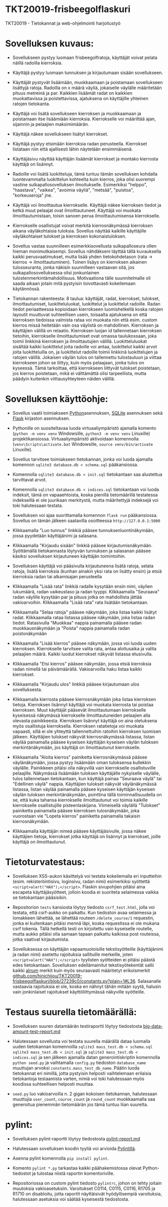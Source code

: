 # TKT20019-frisbeegolflaskuri
TKT20019 - Tietokannat ja web-ohjelmointi harjoitustyö

# Sovelluksen kuvaus:
* Sovellukseen pystyy luomaan frisbeegolfratoja, käyttäjät voivat pelata näillä radoilla kierroksia.

* Käyttäjä pystyy luomaan tunnuksen ja kirjautumaan sisään sovellukseen.

* Käyttäjät pystyvät lisäämään, muokkaamaan ja poistamaan sovellukseen lisättyjä ratoja. Radoilla on x määrä väyliä, jokaiselle väylälle määritetään pituus metreinä ja par. Kaikkien lisäämät radat on kaikkien muokattavissa ja poistettavissa, ajatuksena on käyttäjille yhteinen ratojen tietokanta.

* Käyttäjä voi lisätä sovellukseen kierroksen ja muokkaamaan ja poistamaan itse lisäämiään kierroksia. Kierrokselle voi määrittää ajan, sijainnin ja pelaajien maksimimäärän.

* Käyttäjä näkee sovellukseen lisätyt kierrokset.

* Käyttäjä pystyy etsimään kierroksia radan perusteella. Kierrokset listataan niin että ajallisesti lähin näytetään ensimmäisenä.

* Käyttäjäsivu näyttää käyttäjän lisäämät kierrokset ja montako kierrosta käyttäjä on lisännyt.

* Radoille voi lisätä luokitteluja, tämä tuntuu tämän sovelluksen kohdalla luontevammalta luokittelun kohteelta kuin kierros, joka olisi suorempi vastine sulkapallosovelluksen ilmoitukselle. Esimerkiksi "helppo", "haastava", "vaikea", "avoimia väyliä", "metsää", "puistoa", "korkeuseroja" jne.

* Käyttäjä voi ilmoittautua kierrokselle. Käyttäjä näkee kierroksen tiedot ja ketkä muut pelaajat ovat ilmoittautuneet. Käyttäjä voi muokata ilmoittautumistaan, toisin sanoen perua ilmoittautumisensa kierrokselle.

* Kierrokselle osallistujat voivat merkitä kierrosnäkymässä kierroksen aikana väyläkohtaisia tuloksia. Sovellus näyttää kaikille käyttäjille väyläkohtaiset tulokset ja kierroksen kokonaistuloksen.

* Sovellus vastaa suunnilleen esimerkkisovellusta sulkapalloseura ollen hieman monimutkaisempi. Sovellus nähdäkseni täyttää tällä kuvauksella kaikki perusvaatimukset, mutta lisää yhden tietokohdetason (rata -> kierros -> ilmoittautuminen). Toinen lisäys on kierroksen aikainen tulosseuranta, jonka näkisin suunnilleen vastaavan sitä, jos sulkapallosovelluksessa olisi jonkunlainen tulostenmerkintämahdollisuus. Motivaationa tälle suunnitelmalle oli saada aikaan jotain mitä pystyisin toivottavasti kokeilemaan käytännössä.

* Tietokannan rakenteesta: 8 taulua: käyttäjät, radat, kierrokset, tulokset, ilmoittautumiset, luokitteluluokat, luokittelut ja luokittelut radoille. Radan tiedot periaatteessa kopioidaan kierrokseen luomishetkellä koska ratojen layoutit muuttuvat suhteellisen usein, toisaalta ajatuksena on että kierroksen tiedoissa valmista rataa voi muokata niin että esim. custom kierros missä heitetään vain osa väylistä on mahdollinen. Kierroksen ja käyttäjien välillä on relaatio. Kierroksen luojan id tallennetaan kierroksen tietoihin, kierrokselle ilmoittautumiset ovat omassa taulukossaan, joka toimii linkkinä kierroksen ja ilmoittautujien välillä. Luokitteluluokat sisältää kaikki luokittelut joita radoille voi antaa, luokittelut kaikki arvot joita luokitteluilla on, ja luokittelut radoille toimii linkkinä luokittelujen ja ratojen välillä. Jokaisen väylän tulos on tallennettu tulostauluun ja viittaa kierrokseen johon se liittyy, kuin myös pelaajaan, jonka tulos on kyseessä. Tämä tarkoittaa, että kierrokseen liittyvät tulokset poistetaan, jos kierros poistetaan, mikä ei välttämättä olisi tarpeellista, mutta päädyin kuitenkin viittausyhteyteen näiden välillä.

# Sovelluksen käyttöohje:
* Sovellus vaatii toimiakseen [Python](https://www.python.org/downloads/)asennuksen, [SQLite](https://www.sqlite.org/download.html) asennuksen sekä [Flask](https://flask.palletsprojects.com/en/stable/) kirjaston asennuksen.

* Pythonille on suositeltavaa luoda virtuaaliympäristö ajamalla komento (`python -m venv venv` Windowsille, `python3 -m venv venv` Linuxille) projektikansiossa. Virtuaaliympäristö aktivoidaan komennolla (`venv\Scripts\activate.bat` Windowsille, `source venv/bin/activate` Linuxille).

* Sovellus tarvitsee toimiakseen tietokannan, jonka voi luoda ajamalla komennon `sqlite3 database.db < schema.sql` pääkansiossa.

* Komennolla `sqlite3 database.db < init.sql` tietokantaan saa alustettua tarvittavat arvot.

* Komennolla `sqlite3 database.db < indices.sql` tietokantaan voi luoda indeksit, tämä on vapaaehtoista, koska pienillä tietomäärillä testatessa indekseillä ei ole juurikaan merkitystä, mutta määritettyjä indeksejä voi toki halutessaan testata.

* Sovelluksen voi ajaa suorittamalla komennon `flask run` pääkansiossa. Sovellus on tämän jälkeen saatavilla osoitteessa `http://127.0.0.1:5000`

* Klikkaamalla "Luo tunnus" linkkiä pääsee tunnuksenluontinäkymään, jossa pyydetään käyttäjänimi ja salasana.

* Klikkaamalla "Kirjaudu sisään" linkkiä pääsee kirjautumisnäkymään. Syöttämällä tietokannasta löytyvän tunnuksen ja salasanan pääsee käsiksi sovelluksen kirjautuneen käyttäjän toimintoihin.

* Sovelluksen käyttäjä voi pääsivulla kirjautuneena lisätä ratoja, selata ratoja, lisätä kierroksia (kunhan ainakin yksi rata on lisätty ensin) ja etsiä kierroksia radan tai alkamisajan perusteella

* Klikkaamalla "Lisää rata" linkkiä radalle kysytään ensin nimi, väylien lukumäärä, radan vaikeustaso ja radan tyyppi. Klikkaamalla "Seuraava" radan väylille kysytään par ja pituus jotka on mahdollista jättää vakioarvoihin. Klikkaamalla "Lisää rata" rata lisätään tietokantaan.

* Klikkaamalla "Selaa ratoja" pääsee näkymään, joka listaa kaikki lisätyt radat. Klikkaamalla rataa listassa pääsee näkymään, joka listaa radan tiedot. Ratasivulla "Muokkaa" nappia painamalla pääsee radan muokkausnäkymään ja "Poista" nappia painamalla radan poistonäkymään

* Klikkaamalla "Lisää kierros" pääsee näkymään, jossa voi luoda uuden kierroksen. Kierrokselle tarvitsee valita rata, antaa aloitusaika ja valita pelaajien määrä. Kaikki luodut kierrokset näkyvät listassa etusivulla.

* Klikkaamalla "Etsi kierros" pääsee näkymään, jossa etsiä kierroksia radan nimellä tai päivämäärällä. Vakioarvoilla haku listaa kaikki kierrokset.

* Klikkaamalla "Kirjaudu ulos" linkkiä pääsee kirjautumaan ulos sovelluksesta.

* Klikkaamalla kierrosta pääsee kierrosnäkymään joka listaa kierroksen tietoja. Kierroksen lisännyt käyttäjä voi muokata kierrosta tai poistaa kierroksen. Muut käyttäjät pääsevät ilmoittautumaan kierrokselle kyseisessä näkymässä kierrokselle ilmoittautuneiden pelaajien alla olevasta painikkeesta. Kierroksen lisännyt käyttäjä on aina oletuksena myös osallistuja kierroksella. Kierroksen ratatietoja voi muokata vapaasti, sillä ei ole yhteyttä tallennettuihin ratoihin kierroksen luomisen jälkeen. Käyttäjien tulokset näkyvät kierrosnäkymässä listassa, listan väylää painamalla pääsee kyseisen käyttäjän kyseisen väylän tuloksen merkintänäkymään, jos käyttäjä on ilmoittautunut kierrokselle.

* Klikkaamalla "Aloita kierros" painiketta kierrosnäkymässä pääsee väylänäkymään, jossa pystyy lisäämään oman tuloksensa kullekkin väylälle. Painikkeen pitäisi olla näkyvillä vain kierrokselle osallistuville pelaajille. Näkymässä lisäämään tuloksen käyttäjälle nykyiselle väylälle, tulos tallennetaan tietokantaan, kun käyttäjä painaa "Seuraava väylä" tai "Edellinen väylä" nappia. Käyttäjien tulokset näkyvät väylänäkymässä listassa, listan väylää painamalla pääsee kyseisen käyttäjän kyseisen väylän tuloksen merkintänäkymään, pointtina tällä toiminnallisuudella on se, että kuka tahansa kierrokselle ilmoittautunut voi toimia kaikille kierrokselle osallistujille pisteenlaskijana. Viimeisellä väylällä "Tulokset" painiketta painamalla pääsee kierroksen tulosnäkymään, joka vuorostaan vie "Lopeta kierros" painiketta painamalla takaisin kierrosnäkymään.

* Klikkaamalla käyttäjän nimeä pääsee käyttäjäsivulle, jossa näkee käyttäjien tietoja, kierrokset jotka käyttäjä on lisännyt ja kierrokset, joille käyttäjä on ilmoittautunut.

# Tietoturvatestaus:

* Sovelluksen XSS-aukon käsittelyä voi testata kokeilemalla eri inputteihin (esim. rekisteröintisivu, loginsivu, radan nimi) esimerkiksi syöttettä `<script>alert("HAX");</script>`. Flaskin sivupohjien pitäisi aina escapeta käyttäjäsyötteet, jolloin koodia ei suoriteta selaimessa vaikka se tietokantaan pääsisikin.

* Repositorion `tests` kansiosta löytyy tiedosto `csrf_test.html`, jolla voi testata, että csrf-aukko on paikattu. Kun tiedoston avaa selaimessa ja lomakkeen lähettää, se lähettää routeen `/delete_course/1` requestin, jonka ei kuitenkaan pitäisi mennä läpi, koska requestissa ei ole mukana csrf tokenia. Tällä hetkellä testi on kirjoitettu vain kyseiselle routelle, mutta aukko pitäisi olla samaan tapaan paikattu kaikissa post routeissa, jotka vaativat kirjautumista.

* Sovelluksessa on käyttäjän vapaamuotoisille tekstisyötteille (käyttäjänimi ja radan nimi) asetettu rajoituksia sallituille merkeille, joten `<script>alert("HAX");</script>` tyylisten syötteiden ei pitäisi päästä edes tietokantaan. Sovelluksen edellämainitut tekstisyötekentät sallii kaikki [alnum](https://docs.python.org/3/library/stdtypes.html#str.isalnum) merkit kuin myös seuraavasti määritetyt erikoismerkit [github.com/hinichijou/TKT20019-frisbeegolflaskuri/blob/27239c0/constants.py?plain=1#L36](https://github.com/hinichijou/TKT20019-frisbeegolflaskuri/blob/93aa774f404cce2a5a58c0610d1b34f9304563ea/constants.py#L36). Salasanalle vastaavia rajoituksia ei ole, koska en nähnyt tähän mitään syytä, halusin vain jonkinlaiset rajoitukset käyttöliittymässä näkyville syötteille.

# Testaus suurella tietomäärällä:

* Sovelluksen suuren datamäärän testiraportti löytyy tiedostosta [big-data-amount-test-report.md](https://github.com/hinichijou/TKT20019-frisbeegolflaskuri/blob/main/big-data-amount-test-report.md)

* Halutessaan sovellusta voi testata suurella määrällä dataa luomalla uuden tietokannan komennoilla `sqlite3 mass_test.db < schema.sql` `sqlite3 mass_test.db < init.sql` ja `sqlite3 mass_test.db < indices.sql` ja sen jälkeen ajamalla datan generointiskriptin komennolla `python seed.py` ja vaihtamalla `config.py` tiedoston `database_name` muuttujan arvoksi `constants.mass_test_db_name`. Päätin luoda tietokannat eri nimillä, jotta pystyisin helposti vaihtelemaan erilaisia tietokantoja testaamista varten, nimiä voi toki halutessaan myös koodissa suhteellisen helposti muuttaa.

* `seed.py` luo vakioarvoilla n. 2 gigan kokoisen tietokannan, halutessaan muuttujia `user_count`, `course_count` ja `round_count` muokkaamalla saa generoitua pienemmän tietomäärän jos tämä tuntuu liian suurelta.

# pylint:

* Sovelluksen pylint-raportti löytyy tiedostosta [pylint-report.md](https://github.com/hinichijou/TKT20019-frisbeegolflaskuri/blob/main/pylint-report.md)

* Halutessaan sovelluksen koodin tyyliä voi arvioida [Pylintillä](https://pylint.readthedocs.io/en/stable/index.html).

* Asenna pylint komennolla `pip install pylint`.

* Komento `pylint *.py` tarkastaa kaikki päähakemistossa olevat Python-tiedostot ja tulostaa niistä raportin komentoriville.

* Repositoriossa on custom pylint tiedosto `pylintrc`, johon on tehty joitain muutoksia vakioasetuksiin. Varoitukset C0114, C0115, C0116, R1705 ja R1710 on disabloitu, jotta raportit näyttäisivät hyödyllisempiä varoituksia, halutessaan asetuksia voi säätää kyseisestä tiedostosta.